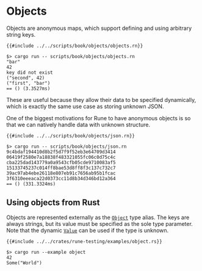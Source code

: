 # Objects

Objects are anonymous maps, which support defining and using arbitrary string
keys.

```rune
{{#include ../../scripts/book/objects/objects.rn}}
```

```text
$> cargo run -- scripts/book/objects/objects.rn
"bar"
42
key did not exist
("second", 42)
("first", "bar")
== () (3.3527ms)
```

These are useful because they allow their data to be specified dynamically,
which is exactly the same use case as storing unknown JSON.

One of the biggest motivations for Rune to have anonymous objects is so that
we can natively handle data with unknown structure.

```rune
{{#include ../../scripts/book/objects/json.rn}}
```

```text
$> cargo run -- scripts/book/objects/json.rn
9c4bdaf194410d8b2f5d7f9f52eb3e64709d3414
06419f2580e7a18838f483321055fc06c0d75c4c
cba225dad143779a0a9543cfb05cde9710083af5
15133745237c014ff8bae53d8ff8f3c137c732c7
39ac97ab4ebe26118e807eb91c7656ab95b1fcac
3f6310eeeaca22d0373cc11d8b34d346bd12a364
== () (331.3324ms)
```

## Using objects from Rust

Objects are represented externally as the [`Object`] type alias. The keys are
always strings, but its value must be specified as the sole type parameter.
Note that the dynamic [`Value`] can be used if the type is unknown.

```rune
{{#include ../../crates/rune-testing/examples/object.rs}}
```

```text
$> cargo run --example object
42
Some("World")
```

[`Object`]: https://docs.rs/runestick/0/runestick/type.Object.html
[`Value`]: https://docs.rs/runestick/0/runestick/enum.Value.html
